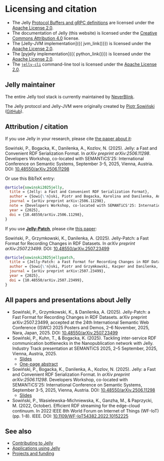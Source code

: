 # Licensing and citation

- The Jelly [Protocol Buffers and gRPC definitions](https://github.com/Jelly-RDF/jelly-protobuf) are licensed under the [Apache License 2.0](https://www.apache.org/licenses/LICENSE-2.0).
- The documentation of Jelly (this website) is licensed under the [Creative Commons Attribution 4.0](https://creativecommons.org/licenses/by/4.0/) license.
- The [Jelly-JVM implementation]({{ jvm_link()}}) is licensed under the [Apache License 2.0](https://www.apache.org/licenses/LICENSE-2.0).
- The [pyjelly implementation]({{ python_link()}}) is licensed under the [Apache License 2.0](https://www.apache.org/licenses/LICENSE-2.0).
- The [`jelly-cli`](https://github.com/Jelly-RDF/cli) command-line tool is licensed under the [Apache License 2.0](https://www.apache.org/licenses/LICENSE-2.0).

## Jelly maintainer

The entire Jelly tool stack is currently maintained by [NeverBlink](https://neverblink.eu).

The Jelly protocol and Jelly-JVM were originally created by [Piotr Sowiński](https://ostrzyciel.eu) ([GitHub](https://github.com/Ostrzyciel)).

## Attribution / citation

If you use Jelly in your research, please cite [the paper about it](https://doi.org/10.48550/arXiv.2506.11298):

Sowiński, P., Bogacka, K., Danilenka, A., Kozlov, N. (2025). Jelly: a Fast and Convenient RDF Serialization Format. In _arXiv preprint arXiv:2506.11298_. Developers Workshop, co-located with SEMANTiCS'25: International Conference on Semantic Systems, September 3-5, 2025, Vienna, Austria. DOI: [10.48550/arXiv.2506.11298](https://doi.org/10.48550/arXiv.2506.11298)

Or use this BibTeX entry:

```bibtex
@article{sowinski2025jelly,
  title = {Jelly: a Fast and Convenient RDF Serialization Format},
  author = {Sowi{\'n}ski, Piotr and Bogacka, Karolina and Danilenka, Anastasiya and Kozlov, Nikita},
  journal = {arXiv preprint arXiv:2506.11298},
  note = {Developers Workshop, co-located with SEMANTiCS'25: International Conference on Semantic Systems, September 3-5, 2025, Vienna, Austria},
  year = {2025},
  doi = {10.48550/arXiv.2506.11298},
}
```

If you use **[Jelly-Patch](../specification/patch.md)**, please cite [this paper](https://arxiv.org/abs/2507.23499):

Sowiński, P., Grzymkowski, K., Danilenka, A. (2025). Jelly-Patch: a Fast Format for Recording Changes in RDF Datasets. In _arXiv preprint arXiv:2507.23499_. DOI: [10.48550/arXiv.2507.23499](https://doi.org/10.48550/arXiv.2507.23499)

```bibtex
@article{sowinski2025jellypatch,
  title = {Jelly-Patch: a Fast Format for Recording Changes in RDF Datasets},
  author = {Sowi{\'n}ski, Piotr and Grzymkowski, Kacper and Danilenka, Anastasiya},
  journal = {arXiv preprint arXiv:2507.23499},
  year = {2025},
  doi = {10.48550/arXiv.2507.23499},
}
```

## All papers and presentations about Jelly

- Sowiński, P., Grzymkowski, K., & Danilenka, A. (2025). Jelly-Patch: a Fast Format for Recording Changes in RDF Datasets. arXiv preprint arXiv:2507.23499, accepted at the 24th International Semantic Web Conference (ISWC) 2025 Posters and Demos, 2–6 November, 2025, Nara, Japan, 2025. DOI: [10.48550/arXiv.2507.23499](https://doi.org/10.48550/arXiv.2507.23499)
- Sowiński, P., Kuhn, T., & Bogacka, K. (2025). Tackling inter-service RDF communication bottlenecks in the Nanopublication network with Jelly. Industry Track presentation at SEMANTiCS 2025, 2–5 September, 2025, Vienna, Austria, 2025.
    - [Slides](https://ostrzyciel.eu/assets/pdf/2025/slides_semantics_industry.pdf)
    - [One-page abstract](https://ostrzyciel.eu/assets/pdf/2025/paper_semantics_industry.pdf)
- Sowiński, P., Bogacka, K., Danilenka, A., Kozlov, N. (2025). Jelly: a Fast and Convenient RDF Serialization Format. In _arXiv preprint arXiv:2506.11298_. Developers Workshop, co-located with SEMANTiCS'25: International Conference on Semantic Systems, September 3-5, 2025, Vienna, Austria. DOI: [10.48550/arXiv.2506.11298](https://doi.org/10.48550/arXiv.2506.11298)
    - [Slides](https://ostrzyciel.eu/assets/pdf/2025/slides_semantics_semdev.pdf)
- Sowiński, P., Wasielewska-Michniewska, K., Ganzha, M., & Paprzycki, M. (2022, October). Efficient RDF streaming for the edge-cloud continuum. In 2022 IEEE 8th World Forum on Internet of Things (WF-IoT) (pp. 1-8). IEEE. DOI: [10.1109/WF-IoT54382.2022.10152225](https://doi.org/10.1109/WF-IoT54382.2022.10152225)

## See also

- [Contributing to Jelly](../contributing/index.md)
- [Applications using Jelly](../use-cases.md)
- [Projects and funding](projects.md)
